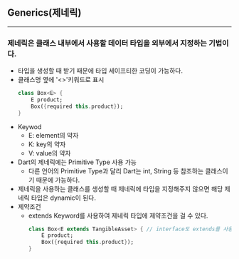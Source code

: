 ## Generics(제네릭)
---
### 제네릭은 클래스 내부에서 사용할 데이터 타입을 외부에서 지정하는 기법이다.
- 타입을 생성할 때 받기 때문에 타입 세이프티한 코딩이 가능하다.
- 클래스명 옆에 '<>'키워드로 표시
	```dart
	class Box<E> {
		E product;
		Box({required this.product});
	}
	```
- Keywod
	- E: element의 약자
	- K: key의 약자
	- V: value의 약자
- Dart의 제네릭에는 Primitive Type 사용 가능
	- 다른 언어의 Primitive Type과 달리 Dart는 int, String 등 참조하는 클래스이기 때문에 가능하다.
- 제네릭을 사용하는 클래스를 생성할 때 제네릭에 타입을 지정해주지 않으면 해당 제네릭 타입은 dynamic이 된다.
- 제약조건
	- extends Keyword를 사용하여 제네릭 타입에 제약조건을 걸 수 있다.
		```dart
		class Box<E extends TangibleAsset> { // interface도 extends를 사용
			E product;
			Box({required this.product});
		}
		```